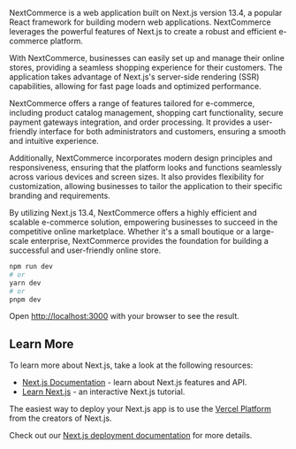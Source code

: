 
NextCommerce is a web application built on Next.js version 13.4, a popular React framework for building modern web applications. NextCommerce leverages the powerful features of Next.js to create a robust and efficient e-commerce platform.

With NextCommerce, businesses can easily set up and manage their online stores, providing a seamless shopping experience for their customers. The application takes advantage of Next.js's server-side rendering (SSR) capabilities, allowing for fast page loads and optimized performance.

NextCommerce offers a range of features tailored for e-commerce, including product catalog management, shopping cart functionality, secure payment gateways integration, and order processing. It provides a user-friendly interface for both administrators and customers, ensuring a smooth and intuitive experience.

Additionally, NextCommerce incorporates modern design principles and responsiveness, ensuring that the platform looks and functions seamlessly across various devices and screen sizes. It also provides flexibility for customization, allowing businesses to tailor the application to their specific branding and requirements.

By utilizing Next.js 13.4, NextCommerce offers a highly efficient and scalable e-commerce solution, empowering businesses to succeed in the competitive online marketplace. Whether it's a small boutique or a large-scale enterprise, NextCommerce provides the foundation for building a successful and user-friendly online store.

```bash
npm run dev
# or
yarn dev
# or
pnpm dev
```

Open [http://localhost:3000](http://localhost:3000) with your browser to see the result.
## Learn More

To learn more about Next.js, take a look at the following resources:

- [Next.js Documentation](https://nextjs.org/docs) - learn about Next.js features and API.
- [Learn Next.js](https://nextjs.org/learn) - an interactive Next.js tutorial.



The easiest way to deploy your Next.js app is to use the [Vercel Platform](https://vercel.com/new?utm_medium=default-template&filter=next.js&utm_source=create-next-app&utm_campaign=create-next-app-readme) from the creators of Next.js.

Check out our [Next.js deployment documentation](https://nextjs.org/docs/deployment) for more details.
